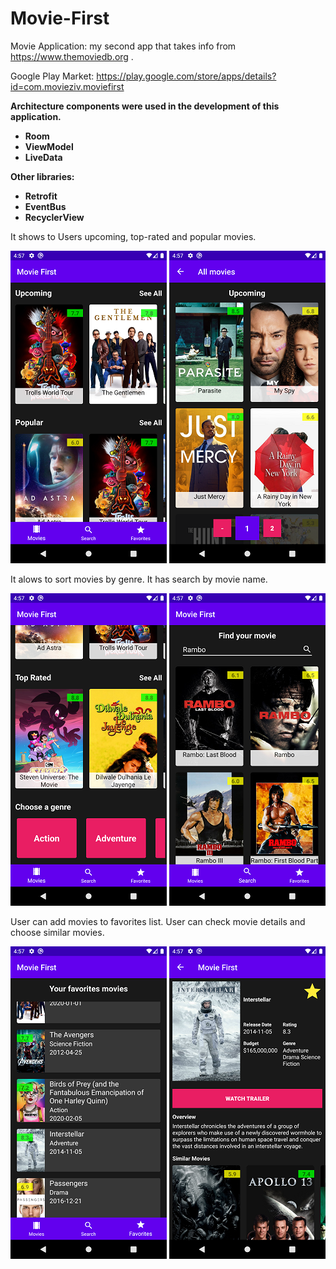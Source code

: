 # Movie-First
Movie Application: my second app that takes info from https://www.themoviedb.org .

Google Play Market: https://play.google.com/store/apps/details?id=com.movieziv.moviefirst

<b>Architecture components were used in the development of this application.
- Room
- ViewModel
- LiveData

Other libraries:
- Retrofit
- EventBus
- RecyclerView</b>

It shows to Users upcoming, top-rated and popular movies. 

![Image alt](https://github.com/ZaberZiv/Movie-First/blob/master/screenshots/shot_1.png)
![Image alt](https://github.com/ZaberZiv/Movie-First/blob/master/screenshots/shot_6.png)


It alows to sort movies by genre.                     It has search by movie name.

![Image alt](https://github.com/ZaberZiv/Movie-First/blob/master/screenshots/shot_2.png)
![Image alt](https://github.com/ZaberZiv/Movie-First/blob/master/screenshots/shot_5.png)


User can add movies to favorites list.                User can check movie details and choose similar movies.

![Image alt](https://github.com/ZaberZiv/Movie-First/blob/master/screenshots/shot_3.png)
![Image alt](https://github.com/ZaberZiv/Movie-First/blob/master/screenshots/shot_4.png)
